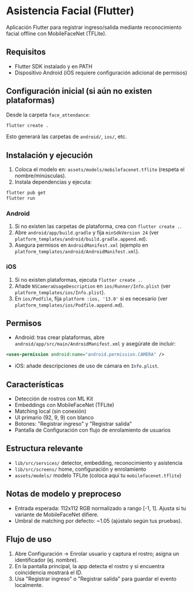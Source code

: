 # Asistencia Facial (Flutter)

Aplicación Flutter para registrar ingreso/salida mediante reconocimiento facial offline con MobileFaceNet (TFLite).

## Requisitos
- Flutter SDK instalado y en PATH
- Dispositivo Android (iOS requiere configuración adicional de permisos)

## Configuración inicial (si aún no existen plataformas)
Desde la carpeta `face_attendance`:

```bash
flutter create .
```

Esto generará las carpetas de `android/`, `ios/`, etc.

## Instalación y ejecución
1. Coloca el modelo en: `assets/models/mobilefacenet.tflite` (respeta el nombre/minúsculas).
2. Instala dependencias y ejecuta:
```bash
flutter pub get
flutter run
```

### Android
1. Si no existen las carpetas de plataforma, crea con `flutter create .`.
2. Abre `android/app/build.gradle` y fija `minSdkVersion 24` (ver `platform_templates/android/build.gradle.append.md`).
3. Asegura permisos en `AndroidManifest.xml` (ejemplo en `platform_templates/android/AndroidManifest.xml`).

### iOS
1. Si no existen plataformas, ejecuta `flutter create .`.
2. Añade `NSCameraUsageDescription` en `ios/Runner/Info.plist` (ver `platform_templates/ios/Info.plist`).
3. En `ios/Podfile`, fija `platform :ios, '13.0'` si es necesario (ver `platform_templates/ios/Podfile.append.md`).

## Permisos
- Android: tras crear plataformas, abre `android/app/src/main/AndroidManifest.xml` y asegúrate de incluir:
```xml
<uses-permission android:name="android.permission.CAMERA" />
```
- iOS: añade descripciones de uso de cámara en `Info.plist`.

## Características
- Detección de rostros con ML Kit
- Embeddings con MobileFaceNet (TFLite)
- Matching local (sin conexión)
- UI primario (92, 9, 9) con blanco
- Botones: "Registrar ingreso" y "Registrar salida"
- Pantalla de Configuración con flujo de enrolamiento de usuarios

## Estructura relevante
- `lib/src/services/` detector, embedding, reconocimiento y asistencia
- `lib/src/screens/` home, configuración y enrolamiento
- `assets/models/` modelo TFLite (coloca aquí tu `mobilefacenet.tflite`)

## Notas de modelo y preproceso
- Entrada esperada: 112x112 RGB normalizado a rango [-1, 1]. Ajusta si tu variante de MobileFaceNet difiere.
- Umbral de matching por defecto: ~1.05 (ajústalo según tus pruebas).

## Flujo de uso
1. Abre Configuración → Enrolar usuario y captura el rostro; asigna un identificador (ej. nombre).
2. En la pantalla principal, la app detecta el rostro y si encuentra coincidencia mostrará el ID.
3. Usa "Registrar ingreso" o "Registrar salida" para guardar el evento localmente.
